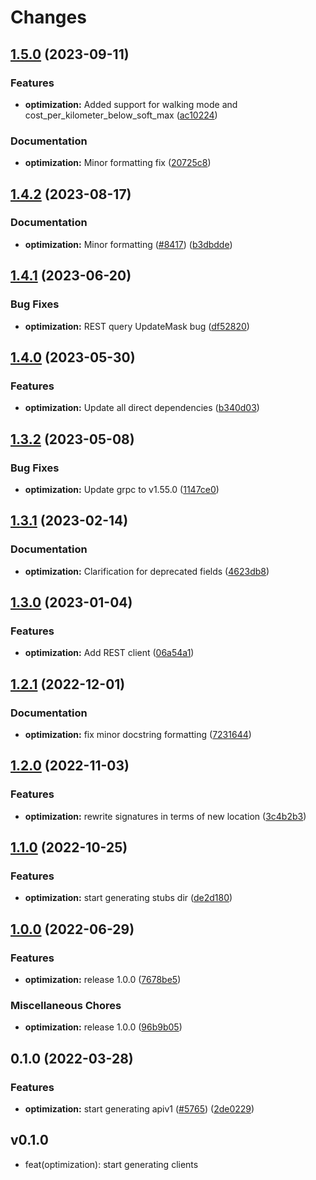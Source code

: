 # Changes


## [1.5.0](https://github.com/googleapis/google-cloud-go/compare/optimization/v1.4.2...optimization/v1.5.0) (2023-09-11)


### Features

* **optimization:** Added support for walking mode and cost_per_kilometer_below_soft_max ([ac10224](https://github.com/googleapis/google-cloud-go/commit/ac102249403e6c1604bff7c537343645c950ae13))


### Documentation

* **optimization:** Minor formatting fix ([20725c8](https://github.com/googleapis/google-cloud-go/commit/20725c86c970ad24efa18c056fc3aa71dc3a4f03))

## [1.4.2](https://github.com/googleapis/google-cloud-go/compare/optimization/v1.4.1...optimization/v1.4.2) (2023-08-17)


### Documentation

* **optimization:** Minor formatting ([#8417](https://github.com/googleapis/google-cloud-go/issues/8417)) ([b3dbdde](https://github.com/googleapis/google-cloud-go/commit/b3dbdde48ddfa215c3c3bb110e0051fd8158f451))

## [1.4.1](https://github.com/googleapis/google-cloud-go/compare/optimization/v1.4.0...optimization/v1.4.1) (2023-06-20)


### Bug Fixes

* **optimization:** REST query UpdateMask bug ([df52820](https://github.com/googleapis/google-cloud-go/commit/df52820b0e7721954809a8aa8700b93c5662dc9b))

## [1.4.0](https://github.com/googleapis/google-cloud-go/compare/optimization/v1.3.2...optimization/v1.4.0) (2023-05-30)


### Features

* **optimization:** Update all direct dependencies ([b340d03](https://github.com/googleapis/google-cloud-go/commit/b340d030f2b52a4ce48846ce63984b28583abde6))

## [1.3.2](https://github.com/googleapis/google-cloud-go/compare/optimization/v1.3.1...optimization/v1.3.2) (2023-05-08)


### Bug Fixes

* **optimization:** Update grpc to v1.55.0 ([1147ce0](https://github.com/googleapis/google-cloud-go/commit/1147ce02a990276ca4f8ab7a1ab65c14da4450ef))

## [1.3.1](https://github.com/googleapis/google-cloud-go/compare/optimization/v1.3.0...optimization/v1.3.1) (2023-02-14)


### Documentation

* **optimization:** Clarification for deprecated fields ([4623db8](https://github.com/googleapis/google-cloud-go/commit/4623db86fb70305278f6740999ecaee674506052))

## [1.3.0](https://github.com/googleapis/google-cloud-go/compare/optimization/v1.2.1...optimization/v1.3.0) (2023-01-04)


### Features

* **optimization:** Add REST client ([06a54a1](https://github.com/googleapis/google-cloud-go/commit/06a54a16a5866cce966547c51e203b9e09a25bc0))

## [1.2.1](https://github.com/googleapis/google-cloud-go/compare/optimization/v1.2.0...optimization/v1.2.1) (2022-12-01)


### Documentation

* **optimization:** fix minor docstring formatting ([7231644](https://github.com/googleapis/google-cloud-go/commit/7231644e71f05abc864924a0065b9ea22a489180))

## [1.2.0](https://github.com/googleapis/google-cloud-go/compare/optimization/v1.1.0...optimization/v1.2.0) (2022-11-03)


### Features

* **optimization:** rewrite signatures in terms of new location ([3c4b2b3](https://github.com/googleapis/google-cloud-go/commit/3c4b2b34565795537aac1661e6af2442437e34ad))

## [1.1.0](https://github.com/googleapis/google-cloud-go/compare/optimization/v1.0.0...optimization/v1.1.0) (2022-10-25)


### Features

* **optimization:** start generating stubs dir ([de2d180](https://github.com/googleapis/google-cloud-go/commit/de2d18066dc613b72f6f8db93ca60146dabcfdcc))

## [1.0.0](https://github.com/googleapis/google-cloud-go/compare/optimization/v0.1.0...optimization/v1.0.0) (2022-06-29)


### Features

* **optimization:** release 1.0.0 ([7678be5](https://github.com/googleapis/google-cloud-go/commit/7678be543d9130dcd8fc4147608a10b70faef44e))


### Miscellaneous Chores

* **optimization:** release 1.0.0 ([96b9b05](https://github.com/googleapis/google-cloud-go/commit/96b9b059e1c287bf7b287cdb8eb3f862f32a9610))

## 0.1.0 (2022-03-28)


### Features

* **optimization:** start generating apiv1 ([#5765](https://github.com/googleapis/google-cloud-go/issues/5765)) ([2de0229](https://github.com/googleapis/google-cloud-go/commit/2de02298d097d33a599b58fcf46a26a74253a79d))

## v0.1.0

- feat(optimization): start generating clients
